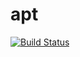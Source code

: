 # apt

[![Build Status](https://drone.owncloud.services/api/badges/ansible/apt/status.svg)](https://drone.owncloud.services/ansible/apt)

